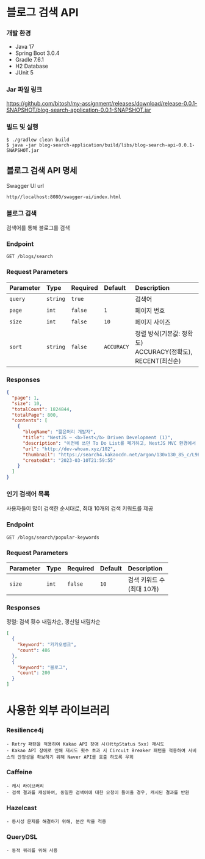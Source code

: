 # 블로그 검색 API

### 개발 환경
- Java 17
- Spring Boot 3.0.4
- Gradle 7.6.1
- H2 Database
- JUnit 5

### Jar 파일 링크
https://github.com/bitosh/my-assignment/releases/download/release-0.0.1-SNAPSHOT/blog-search-application-0.0.1-SNAPSHOT.jar

### 빌드 및 실행
```shell
$ ./gradlew clean build
$ java -jar blog-search-application/build/libs/blog-search-api-0.0.1-SNAPSHOT.jar
```

## 블로그 검색 API 명세

Swagger UI url
```text 
http//localhost:8080/swagger-ui/index.html
```

### 블로그 검색
검색어를 통해 블로그를 검색

### Endpoint

```http
GET /blogs/search
```
### Request Parameters
| Parameter | Type     | Required | Default    | Description                                    |
|:----------|:---------|:---------|:-----------|:-----------------------------------------------|
| `query`   | `string` | `true`   |            | 검색어                                            |
| `page`    | `int`    | `false`  | `1`        | 페이지 번호                                         |
| `size`    | `int` | `false`  | `10`     | 페이지 사이즈                                        |
| `sort`    | `string` | `false`   | `ACCURACY`    | 정렬 방식(기본값: 정확도)<br/>ACCURACY(정확도), RECENT(최신순) |


### Responses

```json
{
  "page": 1,
  "size": 10,
  "totalCount": 1824844,
  "totalPage": 800,
  "contents": [
    {
      "blogName": "짧은머리 개발자",
      "title": "NestJS — <b>Test</b> Driven Development (1)",
      "description": "이전에 쓰던 To Do List를 폐기하고, NestJS MVC 환경에서 TDD를 수행하는 법을 작성하려 한다. 크게 Unit <b>Test</b>와 Integration <b>Test</b>로 나누어서 연재할 예정이다. 간략한 MVC 흔히 서비스의 프론트엔드에서 발생하는 요청을 처리하기 위해 우리는 백엔드의 시스템을 MVC 디자인 패턴을 이용해 설계하곤 한다. MVC 패턴을...",
      "url": "http://dev-whoan.xyz/102",
      "thumbnail": "https://search4.kakaocdn.net/argon/130x130_85_c/L9EJ0FzI9iO",
      "createdAt": "2023-03-10T21:59:55"
    }
  ]
}
```

### 인기 검색어 목록
사용자들이 많이 검색한 순서대로, 최대 10개의 검색 키워드를 제공

### Endpoint

```http
GET /blogs/search/popular-keywords
```
### Request Parameters
| Parameter | Type     | Required | Default | Description           |
|:----------|:---------|:---------|:------|:----------------------|
| `size`    | `int` | `false`   | `10`     | 검색 키워드 수<br/>(최대 10개) |


### Responses
정렬: 검색 횟수 내림차순, 갱신일 내림차순
```json
[
  {
    "keyword": "카카오뱅크",
    "count": 486
  },
  {
    "keyword": "블로그",
    "count": 200
  }
]
```
# 사용한 외부 라이브러리
### Resilience4j
```text
- Retry 패턴을 적용하여 Kakao API 장애 시(HttpStatus 5xx) 재시도
- Kakao API 장애로 인해 재시도 횟수 초과 시 Circuit Breaker 패턴을 적용하여 서비스의 안정성을 확보하기 위해 Naver API를 호출 하도록 우회
```
### Caffeine
```text
- 캐시 라이브러리
- 검색 결과를 캐싱하여, 동일한 검색어에 대한 요청이 들어올 경우, 캐시된 결과를 반환
```
### Hazelcast
```text
- 동시성 문제를 해결하기 위해, 분산 락을 적용
```
### QueryDSL
```text
- 동적 쿼리를 위해 사용
```
